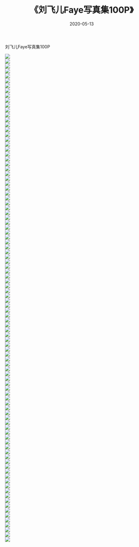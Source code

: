 ﻿---
layout: post
title:  《刘飞儿Faye写真集100P》
date:   2020-05-13
img: http://img.660000.xyz/Sharelink/性感/2020/刘飞儿Faye写真集100P/000.jpg
categories: [美女, 清纯, 唯美]
---

刘飞儿Faye写真集100P

  ![](http://img.660000.xyz/Sharelink/性感/2020/刘飞儿Faye写真集100P/001.jpg) <br> ![](http://img.660000.xyz/Sharelink/性感/2020/刘飞儿Faye写真集100P/002.jpg) <br> ![](http://img.660000.xyz/Sharelink/性感/2020/刘飞儿Faye写真集100P/003.jpg) <br> ![](http://img.660000.xyz/Sharelink/性感/2020/刘飞儿Faye写真集100P/004.jpg) <br> ![](http://img.660000.xyz/Sharelink/性感/2020/刘飞儿Faye写真集100P/005.jpg) <br> ![](http://img.660000.xyz/Sharelink/性感/2020/刘飞儿Faye写真集100P/006.jpg) <br> ![](http://img.660000.xyz/Sharelink/性感/2020/刘飞儿Faye写真集100P/007.jpg) <br> ![](http://img.660000.xyz/Sharelink/性感/2020/刘飞儿Faye写真集100P/008.jpg) <br> ![](http://img.660000.xyz/Sharelink/性感/2020/刘飞儿Faye写真集100P/009.jpg) <br> ![](http://img.660000.xyz/Sharelink/性感/2020/刘飞儿Faye写真集100P/010.jpg) <br> ![](http://img.660000.xyz/Sharelink/性感/2020/刘飞儿Faye写真集100P/011.jpg) <br> ![](http://img.660000.xyz/Sharelink/性感/2020/刘飞儿Faye写真集100P/012.jpg) <br> ![](http://img.660000.xyz/Sharelink/性感/2020/刘飞儿Faye写真集100P/013.jpg) <br> ![](http://img.660000.xyz/Sharelink/性感/2020/刘飞儿Faye写真集100P/014.jpg) <br> ![](http://img.660000.xyz/Sharelink/性感/2020/刘飞儿Faye写真集100P/015.jpg) <br> ![](http://img.660000.xyz/Sharelink/性感/2020/刘飞儿Faye写真集100P/016.jpg) <br> ![](http://img.660000.xyz/Sharelink/性感/2020/刘飞儿Faye写真集100P/017.jpg) <br> ![](http://img.660000.xyz/Sharelink/性感/2020/刘飞儿Faye写真集100P/018.jpg) <br> ![](http://img.660000.xyz/Sharelink/性感/2020/刘飞儿Faye写真集100P/019.jpg) <br> ![](http://img.660000.xyz/Sharelink/性感/2020/刘飞儿Faye写真集100P/020.jpg) <br> ![](http://img.660000.xyz/Sharelink/性感/2020/刘飞儿Faye写真集100P/021.jpg) <br> ![](http://img.660000.xyz/Sharelink/性感/2020/刘飞儿Faye写真集100P/022.jpg) <br> ![](http://img.660000.xyz/Sharelink/性感/2020/刘飞儿Faye写真集100P/023.jpg) <br> ![](http://img.660000.xyz/Sharelink/性感/2020/刘飞儿Faye写真集100P/024.jpg) <br> ![](http://img.660000.xyz/Sharelink/性感/2020/刘飞儿Faye写真集100P/025.jpg) <br> ![](http://img.660000.xyz/Sharelink/性感/2020/刘飞儿Faye写真集100P/026.jpg) <br> ![](http://img.660000.xyz/Sharelink/性感/2020/刘飞儿Faye写真集100P/027.jpg) <br> ![](http://img.660000.xyz/Sharelink/性感/2020/刘飞儿Faye写真集100P/028.jpg) <br> ![](http://img.660000.xyz/Sharelink/性感/2020/刘飞儿Faye写真集100P/029.jpg) <br> ![](http://img.660000.xyz/Sharelink/性感/2020/刘飞儿Faye写真集100P/030.jpg) <br> ![](http://img.660000.xyz/Sharelink/性感/2020/刘飞儿Faye写真集100P/031.jpg) <br> ![](http://img.660000.xyz/Sharelink/性感/2020/刘飞儿Faye写真集100P/032.jpg) <br> ![](http://img.660000.xyz/Sharelink/性感/2020/刘飞儿Faye写真集100P/033.jpg) <br> ![](http://img.660000.xyz/Sharelink/性感/2020/刘飞儿Faye写真集100P/034.jpg) <br> ![](http://img.660000.xyz/Sharelink/性感/2020/刘飞儿Faye写真集100P/035.jpg) <br> ![](http://img.660000.xyz/Sharelink/性感/2020/刘飞儿Faye写真集100P/036.jpg) <br> ![](http://img.660000.xyz/Sharelink/性感/2020/刘飞儿Faye写真集100P/037.jpg) <br> ![](http://img.660000.xyz/Sharelink/性感/2020/刘飞儿Faye写真集100P/038.jpg) <br> ![](http://img.660000.xyz/Sharelink/性感/2020/刘飞儿Faye写真集100P/039.jpg) <br> ![](http://img.660000.xyz/Sharelink/性感/2020/刘飞儿Faye写真集100P/040.jpg) <br> ![](http://img.660000.xyz/Sharelink/性感/2020/刘飞儿Faye写真集100P/041.jpg) <br> ![](http://img.660000.xyz/Sharelink/性感/2020/刘飞儿Faye写真集100P/042.jpg) <br> ![](http://img.660000.xyz/Sharelink/性感/2020/刘飞儿Faye写真集100P/043.jpg) <br> ![](http://img.660000.xyz/Sharelink/性感/2020/刘飞儿Faye写真集100P/044.jpg) <br> ![](http://img.660000.xyz/Sharelink/性感/2020/刘飞儿Faye写真集100P/045.jpg) <br> ![](http://img.660000.xyz/Sharelink/性感/2020/刘飞儿Faye写真集100P/046.jpg) <br> ![](http://img.660000.xyz/Sharelink/性感/2020/刘飞儿Faye写真集100P/047.jpg) <br> ![](http://img.660000.xyz/Sharelink/性感/2020/刘飞儿Faye写真集100P/048.jpg) <br> ![](http://img.660000.xyz/Sharelink/性感/2020/刘飞儿Faye写真集100P/049.jpg) <br> ![](http://img.660000.xyz/Sharelink/性感/2020/刘飞儿Faye写真集100P/050.jpg) <br> ![](http://img.660000.xyz/Sharelink/性感/2020/刘飞儿Faye写真集100P/051.jpg) <br> ![](http://img.660000.xyz/Sharelink/性感/2020/刘飞儿Faye写真集100P/052.jpg) <br> ![](http://img.660000.xyz/Sharelink/性感/2020/刘飞儿Faye写真集100P/053.jpg) <br> ![](http://img.660000.xyz/Sharelink/性感/2020/刘飞儿Faye写真集100P/054.jpg) <br> ![](http://img.660000.xyz/Sharelink/性感/2020/刘飞儿Faye写真集100P/055.jpg) <br> ![](http://img.660000.xyz/Sharelink/性感/2020/刘飞儿Faye写真集100P/056.jpg) <br> ![](http://img.660000.xyz/Sharelink/性感/2020/刘飞儿Faye写真集100P/057.jpg) <br> ![](http://img.660000.xyz/Sharelink/性感/2020/刘飞儿Faye写真集100P/058.jpg) <br> ![](http://img.660000.xyz/Sharelink/性感/2020/刘飞儿Faye写真集100P/059.jpg) <br> ![](http://img.660000.xyz/Sharelink/性感/2020/刘飞儿Faye写真集100P/060.jpg) <br> ![](http://img.660000.xyz/Sharelink/性感/2020/刘飞儿Faye写真集100P/061.jpg) <br> ![](http://img.660000.xyz/Sharelink/性感/2020/刘飞儿Faye写真集100P/062.jpg) <br> ![](http://img.660000.xyz/Sharelink/性感/2020/刘飞儿Faye写真集100P/063.jpg) <br> ![](http://img.660000.xyz/Sharelink/性感/2020/刘飞儿Faye写真集100P/064.jpg) <br> ![](http://img.660000.xyz/Sharelink/性感/2020/刘飞儿Faye写真集100P/065.jpg) <br> ![](http://img.660000.xyz/Sharelink/性感/2020/刘飞儿Faye写真集100P/066.jpg) <br> ![](http://img.660000.xyz/Sharelink/性感/2020/刘飞儿Faye写真集100P/067.jpg) <br> ![](http://img.660000.xyz/Sharelink/性感/2020/刘飞儿Faye写真集100P/068.jpg) <br> ![](http://img.660000.xyz/Sharelink/性感/2020/刘飞儿Faye写真集100P/069.jpg) <br> ![](http://img.660000.xyz/Sharelink/性感/2020/刘飞儿Faye写真集100P/070.jpg) <br> ![](http://img.660000.xyz/Sharelink/性感/2020/刘飞儿Faye写真集100P/071.jpg) <br> ![](http://img.660000.xyz/Sharelink/性感/2020/刘飞儿Faye写真集100P/072.jpg) <br> ![](http://img.660000.xyz/Sharelink/性感/2020/刘飞儿Faye写真集100P/073.jpg) <br> ![](http://img.660000.xyz/Sharelink/性感/2020/刘飞儿Faye写真集100P/074.jpg) <br> ![](http://img.660000.xyz/Sharelink/性感/2020/刘飞儿Faye写真集100P/075.jpg) <br> ![](http://img.660000.xyz/Sharelink/性感/2020/刘飞儿Faye写真集100P/076.jpg) <br> ![](http://img.660000.xyz/Sharelink/性感/2020/刘飞儿Faye写真集100P/077.jpg) <br> ![](http://img.660000.xyz/Sharelink/性感/2020/刘飞儿Faye写真集100P/078.jpg) <br> ![](http://img.660000.xyz/Sharelink/性感/2020/刘飞儿Faye写真集100P/079.jpg) <br> ![](http://img.660000.xyz/Sharelink/性感/2020/刘飞儿Faye写真集100P/080.jpg) <br> ![](http://img.660000.xyz/Sharelink/性感/2020/刘飞儿Faye写真集100P/081.jpg) <br> ![](http://img.660000.xyz/Sharelink/性感/2020/刘飞儿Faye写真集100P/082.jpg) <br> ![](http://img.660000.xyz/Sharelink/性感/2020/刘飞儿Faye写真集100P/083.jpg) <br> ![](http://img.660000.xyz/Sharelink/性感/2020/刘飞儿Faye写真集100P/084.jpg) <br> ![](http://img.660000.xyz/Sharelink/性感/2020/刘飞儿Faye写真集100P/085.jpg) <br> ![](http://img.660000.xyz/Sharelink/性感/2020/刘飞儿Faye写真集100P/086.jpg) <br> ![](http://img.660000.xyz/Sharelink/性感/2020/刘飞儿Faye写真集100P/087.jpg) <br> ![](http://img.660000.xyz/Sharelink/性感/2020/刘飞儿Faye写真集100P/088.jpg) <br> ![](http://img.660000.xyz/Sharelink/性感/2020/刘飞儿Faye写真集100P/089.jpg) <br> ![](http://img.660000.xyz/Sharelink/性感/2020/刘飞儿Faye写真集100P/090.jpg) <br> ![](http://img.660000.xyz/Sharelink/性感/2020/刘飞儿Faye写真集100P/091.jpg) <br> ![](http://img.660000.xyz/Sharelink/性感/2020/刘飞儿Faye写真集100P/092.jpg) <br> ![](http://img.660000.xyz/Sharelink/性感/2020/刘飞儿Faye写真集100P/093.jpg) <br> ![](http://img.660000.xyz/Sharelink/性感/2020/刘飞儿Faye写真集100P/094.jpg) <br> ![](http://img.660000.xyz/Sharelink/性感/2020/刘飞儿Faye写真集100P/095.jpg) <br> ![](http://img.660000.xyz/Sharelink/性感/2020/刘飞儿Faye写真集100P/096.jpg) <br> ![](http://img.660000.xyz/Sharelink/性感/2020/刘飞儿Faye写真集100P/097.jpg) <br> ![](http://img.660000.xyz/Sharelink/性感/2020/刘飞儿Faye写真集100P/098.jpg) <br> ![](http://img.660000.xyz/Sharelink/性感/2020/刘飞儿Faye写真集100P/099.jpg) <br> ![](http://img.660000.xyz/Sharelink/性感/2020/刘飞儿Faye写真集100P/100.jpg) <br>
